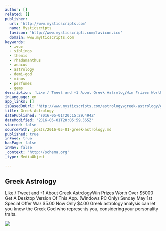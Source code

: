 ```yaml
---
author: []
related: []
publisher:
  url: 'http://www.mysticscripts.com'
  name: Mysticscripts
  favicon: 'http://www.mysticscripts.com/favicon.ico'
  domain: www.mysticscripts.com
keywords:
  - zeus
  - siblings
  - themis
  - rhadamanthus
  - aeacus
  - astrology
  - demi-god
  - minos
  - perfumes
  - gems
description: 'Like / Tweet and +1 About Greek AstrologyWin Prizes Worth Over $5000 Get A Desktop Version Of This App. (Windows PC Only) Sunday May 1st Special Offer Was $5.00 Now Only $4.00 Greek astrology analysis can let you know the Greek God who represents you, considering your personality traits.'
inLanguage: en
app_links: []
isBasedOnUrl: 'http://www.mysticscripts.com/astrology/greek-astrology/greek-astrology/result/Brett-Owers/10/17/1996'
title: Greek Astrology
datePublished: '2016-05-01T20:15:29.494Z'
dateModified: '2016-05-01T20:05:59.565Z'
starred: false
sourcePath: _posts/2016-05-01-greek-astrology.md
published: true
inFeed: true
hasPage: false
inNav: false
_context: 'http://schema.org'
_type: MediaObject

---
```

<article style=""><h1>Greek Astrology</h1><p>Like / Tweet and +1 About Greek AstrologyWin Prizes Worth Over $5000 Get A Desktop Version Of This App. (Windows PC Only) Sunday May 1st Special Offer Was $5.00 Now Only $4.00 Greek astrology analysis can let you know the Greek God who represents you, considering your personality traits.</p><img src="http://d1kiol0bszgfa4.cloudfront.net/images/header/logo.jpg" /></article>